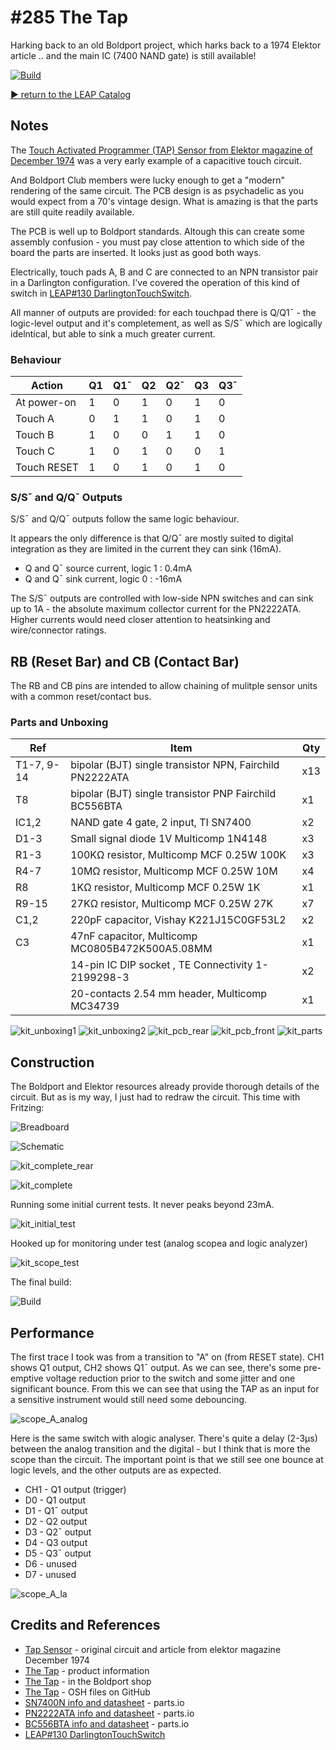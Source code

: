 # #285 The Tap

Harking back to an old Boldport project, which harks back to a 1974 Elektor article .. and the main IC (7400 NAND gate) is still available!

[![Build](./assets/tap_build.jpg?raw=true)](http://www.youtube.com/watch?v=WQKIWN_7tfE)

[:arrow_forward: return to the LEAP Catalog](http://leap.tardate.com)

## Notes

The [Touch Activated Programmer (TAP) Sensor from Elektor magazine of December 1974](./assets/elektor-12-74-TAP.pdf?raw=true) was a very early
example of a capacitive touch circuit.

And Boldport Club members were lucky enough to get a "modern" rendering of the same circuit.
The PCB design is as psychadelic as you would expect from a 70's vintage design. What is amazing is that the parts are still
quite readily available.

The PCB is well up to Boldport standards. Altough this can create some assembly confusion - you must pay close attention to
which side of the board the parts are inserted. It looks just as good both ways.


Electrically, touch pads A, B and C are connected to an NPN transistor pair in a Darlington configuration.
I've covered the operation of this kind of switch in [LEAP#130 DarlingtonTouchSwitch](../Electronics101/DarlingtonTouchSwitch).

All manner of outputs are provided: for each touchpad there is Q/Q1¯ - the logic-level output and it's completement,
as well as S/S¯ which are logically idelntical, but able to sink a much greater current.

### Behaviour

| Action        | Q1 | Q1¯ | Q2 | Q2¯ | Q3 | Q3¯ |
|---------------|----|-----|----|-----|----|-----|
| At power-on   |  1 |  0  |  1 |  0  |  1 |  0  |
| Touch A       |  0 |  1  |  1 |  0  |  1 |  0  |
| Touch B       |  1 |  0  |  0 |  1  |  1 |  0  |
| Touch C       |  1 |  0  |  1 |  0  |  0 |  1  |
| Touch RESET   |  1 |  0  |  1 |  0  |  1 |  0  |


### S/S¯ and Q/Q¯ Outputs

S/S¯ and Q/Q¯ outputs follow the same logic behaviour.

It appears the only difference is that Q/Q¯ are mostly suited to digital integration as
they are limited in the current they can sink (16mA).

* Q and Q¯ source current, logic 1 : 0.4mA
* Q and Q¯ sink current, logic 0 : -16mA

The S/S¯ outputs are controlled with low-side NPN switches and can sink up to 1A -
the absolute maximum collector current for the PN2222ATA.
Higher currents would need closer attention to heatsinking and wire/connector ratings.

## RB (Reset Bar) and CB (Contact Bar)

The RB and CB pins are intended to allow chaining of mulitple sensor units with a common reset/contact bus.

### Parts and Unboxing

| Ref   | Item                                                          | Qty |
|-------|---------------------------------------------------------------|-----|
| T1-7, 9-14 | bipolar (BJT) single transistor NPN, Fairchild PN2222ATA | x13 |
| T8    | bipolar (BJT) single transistor PNP Fairchild BC556BTA        |  x1 |
| IC1,2 | NAND gate 4 gate, 2 input, TI SN7400                          |  x2 |
| D1-3  | Small signal diode 1V Multicomp 1N4148                        |  x3 |
| R1-3  | 100KΩ resistor, Multicomp MCF 0.25W 100K                      |  x3 |
| R4-7  | 10MΩ resistor, Multicomp MCF 0.25W 10M                        |  x4 |
| R8    | 1KΩ resistor, Multicomp MCF 0.25W 1K                          |  x1 |
| R9-15 | 27KΩ resistor, Multicomp MCF 0.25W 27K                        |  x7 |
| C1,2  | 220pF capacitor, Vishay K221J15C0GF53L2                       |  x2 |
| C3    | 47nF capacitor, Multicomp MC0805B472K500A5.08MM               |  x1 |
|       | 14-pin IC DIP socket , TE Connectivity 1-2199298-3            |  x2 |
|       | 20-contacts 2.54 mm header, Multicomp MC34739                 |  x1 |

![kit_unboxing1](./assets/kit_unboxing1.jpg?raw=true)
![kit_unboxing2](./assets/kit_unboxing2.jpg?raw=true)
![kit_pcb_rear](./assets/kit_pcb_rear.jpg?raw=true)
![kit_pcb_front](./assets/kit_pcb_front.jpg?raw=true)
![kit_parts](./assets/kit_parts.jpg?raw=true)

## Construction

The Boldport and Elektor resources already provide thorough details of the circuit.
But as is my way, I just had to redraw the circuit. This time with Fritzing:

![Breadboard](./assets/tap_bb.jpg?raw=true)

![Schematic](./assets/tap_schematic.jpg?raw=true)


![kit_complete_rear](./assets/kit_complete_rear.jpg?raw=true)

![kit_complete](./assets/kit_complete.jpg?raw=true)

Running some initial current tests. It never peaks beyond 23mA.

![kit_initial_test](./assets/kit_initial_test.jpg?raw=true)

Hooked up for monitoring under test (analog scopea and logic analyzer)

![kit_scope_test](./assets/kit_scope_test.jpg?raw=true)

The final build:

![Build](./assets/tap_build.jpg?raw=true)

## Performance

The first trace I took was from a transition to "A" on (from RESET state).
CH1 shows Q1 output, CH2 shows Q1¯ output.
As we can see, there's some pre-emptive voltage reduction prior to the switch and some jitter and one significant bounce.
From this we can see that using the TAP as an input for a sensitive instrument would still need some debouncing.

![scope_A_analog](./assets/scope_A_analog.gif?raw=true)

Here is the same switch with alogic analyser. There's quite a delay (2-3µs) between the analog transition and the digital - but I think that is more the
scope than the circuit. The important point is that we still see one bounce at logic levels, and the other outputs are as expected.

* CH1 - Q1 output (trigger)
* D0 - Q1 output
* D1 - Q1¯ output
* D2 - Q2 output
* D3 - Q2¯ output
* D4 - Q3 output
* D5 - Q3¯ output
* D6 - unused
* D7 - unused

![scope_A_la](./assets/scope_A_la.gif?raw=true)

## Credits and References
* [Tap Sensor](./assets/elektor-12-74-TAP.pdf?raw=true) - original circuit and article from elektor magazine December 1974
* [The Tap](https://www.boldport.com/products/the-tap/) - product information
* [The Tap](http://www.boldport.club/shop/product/344511320) - in the Boldport shop
* [The Tap](https://github.com/boldport/tap) - OSH files on GitHub
* [SN7400N info and datasheet](http://parts.io/detail/931870/SN7400N) - parts.io
* [PN2222ATA info and datasheet](http://parts.io/detail/1027929/PN2222ATA) - parts.io
* [BC556BTA info and datasheet](http://parts.io/detail/1015198/BC556BTA) - parts.io
* [LEAP#130 DarlingtonTouchSwitch](../Electronics101/DarlingtonTouchSwitch)
